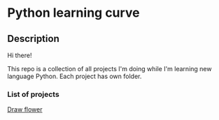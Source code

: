 # Python learning curve

## Description
Hi there!

This repo is a collection of all projects I'm doing while I'm learning new language Python.
Each project has own folder.


### List of projects
[Draw flower](https://www.google.com)
